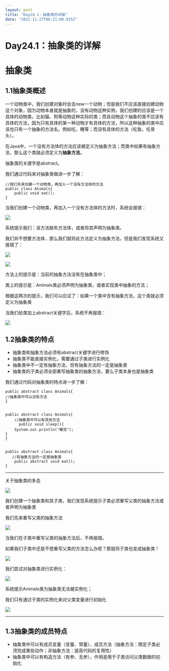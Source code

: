 ```yaml
---
layout: post
title: "Day24.1：抽象类的详解"
date: "2022-11-27T08:21:00.935Z"
---
```

Day24.1：抽象类的详解
==============

抽象类
===

1.1抽象类概述
--------

一个动物类中，我们创建对象时会去new一个动物；但是我们不应该直接创建动物这个对象，因为动物本身就是抽象的，没有动物这种实例，我们创建的应该是一个具体的动物类，比如猫、狗等动物这种实际的类；而且动物这个抽象的类不应该有具体的方法，因为只有具体的某一种动物才有具体的方法，所以这种抽象的类中应该也只有一个抽象的方法名，例如吃，睡等；而没有具体的方法（吃鱼，吃骨头）。

在Java中，一个没有方法体的方法应该被定义为抽象方法；而类中如果有抽象方法，那么这个类就必须定义为**抽象方法**。

抽象类的关键字是abstract。

我们通过代码来对抽象类做进一步了解：

    //我们先来创建一个动物类，再加入一个没有方法体的方法
    public class Animals{
        public void eat();
    }
    

当我们创建一个动物类，再加入一个没有方法体的方法时，系统会报错：

![](https://img2023.cnblogs.com/blog/3026792/202211/3026792-20221127154155712-1942027487.png)

系统提示我们：该方法缺失方法体，或者将其声明为抽象类。

我们并不想要方法体，那么我们就将此方法定义为抽象方法，但是我们发现系统又报错了：

![](https://img2023.cnblogs.com/blog/3026792/202211/3026792-20221127154213532-605105402.png)

![](https://img2023.cnblogs.com/blog/3026792/202211/3026792-20221127154233488-1324624572.png)

方法上的提示是：当前的抽象方法没有在抽象类中；

类上的提示是：Animals类必须声明为抽象类，或者实现类中抽象的方法；

根据这两次的提示，我们可以应证了：如果一个类中含有抽象方法，这个类就必须定义为抽象类

当我们给类加上abstract关键字后，系统不再报错：

![](https://img2023.cnblogs.com/blog/3026792/202211/3026792-20221127154352005-737181017.png)

1.2抽象类的特点
---------

*   抽象类和抽象方法必须有abstract关键字进行修饰
*   抽象类不能直接实例化，需要通过子类进行实例化
*   抽象类中不一定有抽象方法，但有抽象方法的一定是抽象类
*   抽象类的子类必须全部重写抽象类的抽象方法，要么子类本身也是抽象类

我们通过代码对抽象类的特点进一步了解：

    public abstract class Animals{
    //抽象类中可以没有方法
    }
    

    public abstract class Animals{
        //抽象类中可以有其他方法
          public void sleep(){
        System.out.println("睡觉");
    }
    }
    

    public abstract class Animals{
       //有抽象方法的一定是抽象类
        public abstract void eat();
    }
    

* * *

关于抽象类的多态

![](https://img2023.cnblogs.com/blog/3026792/202211/3026792-20221127154413166-737720585.png)

我们创建一个抽象类和其子类，我们发现系统提示子类必须重写父类的抽象方法或者声明为抽象类

我们先来重写父类的抽象方法

![](https://img2023.cnblogs.com/blog/3026792/202211/3026792-20221127154426455-1880425975.png)

当我们在子类中重写父类的抽象方法后，不再报错。

如果我们子类中还是不想重写父类的方法怎么办呢？那就将子类也变成抽象类！

![](https://img2023.cnblogs.com/blog/3026792/202211/3026792-20221127154441205-1336381209.png)

我们尝试对抽象类进行实例化：

![](https://img2023.cnblogs.com/blog/3026792/202211/3026792-20221127154454368-1393266881.png)

系统提示Animals类为抽象类无法被实例化；

我们只有通过子类的实例化来对父类变量进行初始化

![](https://img2023.cnblogs.com/blog/3026792/202211/3026792-20221127154510337-1025852053.png)

* * *

1.3抽象类的成员特点
-----------

*   抽象类中可以有成员变量（变量、常量）、成员方法（抽象方法：限定子类必须完成某些动作；非抽象方法：提高代码的复用性）
*   抽象类中可以有构造方法（有参、无参），作用是用于子类访问父类数据的初始化